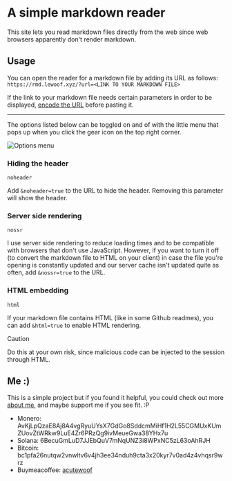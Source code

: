 # A simple markdown reader

This site lets you read markdown files directly from the web since web browsers apparently don't render markdown.

## Usage

You can open the reader for a markdown file by adding its URL as follows:
`https://rmd.lewoof.xyz/?url=<LINK TO YOUR MARKDOWN FILE>`

If the link to your markdown file needs certain parameters in order to be displayed, [encode the URL](https://www.urlencoder.io/) before pasting it.

---

The options listed below can be toggled on and of with the little menu that pops up when you click the gear icon on the top right corner.

![Options menu](https://rmd.lewoof.xyz/options.png)

### Hiding the header

`noheader`

Add `&noheader=true` to the URL to hide the header. Removing this parameter will show the header.

### Server side rendering

`nossr`

I use server side rendering to reduce loading times and to be compatible with browsers that don't use JavaScript. However, if you want to turn it off (to convert the markdown file to HTML on your client) in case the file you're opening is constantly updated and our server cache isn't updated quite as often, add `&nossr=true` to the URL.

### HTML embedding

`html`

If your markdown file contains HTML (like in some Github readmes), you can add `&html=true` to enable HTML rendering.

> [!CAUTION]
> Do this at your own risk, since malicious code can be injected to the session through HTML.

## Me :)

This is a simple project but if you found it helpful, you could check out more [about me](https://rmd.lewoof.xyz/?url=https://raw.githubusercontent.com/ACuteWoof/ACuteWoof/refs/heads/main/README.md&html=true), and maybe support me if you see fit. :P

- Monero: AvKjLpQzaE8Aj8A4vgRyuUYsX7GdGo8SddcmMiHf1H2L55CGMUxKUmZUovZtWRkw9LuE4Zr6PRzQg9ivMeueGwa38YHx7u
- Solana: 6BecuGmLuD7JJEbQuV7mNqUNZ3i8WPxNC5zL63oAhRJH
- Bitcoin: bc1pfa26nutqw2vnwltv6v4jh3ee34nduh9cta3x20kyr7v0ad4z4vhqsr9wrz
- Buymeacoffee: [acutewoof](https://buymeacoffee.com/acutewoof)
